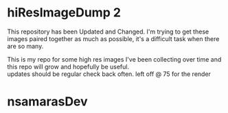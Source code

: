 # hiResImageDump 2

This repository has been Updated and Changed.
I'm trying to get these images paired together as much as possible, it's a difficult task when there are so many.

This is my repo for some high res images I've been collecting
over time and this repo will grow and hopefully be useful.  
updates should be regular check back often.
left off @ 75 for the render

# nsamarasDev
